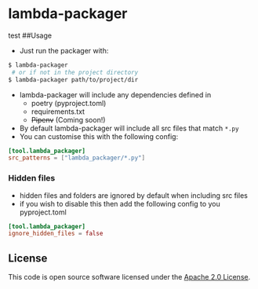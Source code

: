# lambda-packager
test
##Usage
- Just run the packager with:
```bash
$ lambda-packager
 # or if not in the project directory  
$ lambda-packager path/to/project/dir
```
- lambda-packager will include any dependencies defined in
    - poetry (pyproject.toml)
    - requirements.txt
    - ~~Pipenv~~ (Coming soon!)
- By default lambda-packager will include all src files that match `*.py`
- You can customise this with the following config:
```toml
[tool.lambda_packager]
src_patterns = ["lambda_packager/*.py"]
```

### Hidden files
- hidden files and folders are ignored by default when including src files
- if you wish to disable this then add the following config to you pyproject.toml
```toml
[tool.lambda_packager]
ignore_hidden_files = false
```

## License

This code is open source software licensed under the [Apache 2.0 License]("http://www.apache.org/licenses/LICENSE-2.0.html").
